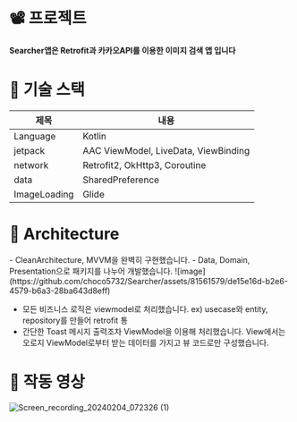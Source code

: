 <H1>📽️ 프로젝트</H1>
<b>Searcher앱은 Retrofit과 카카오API를 이용한 이미지 검색 앱 입니다</b>



      
<H1>🎯 기술 스택</H1>

|제목|내용|
|------|---|
|Language|Kotlin|
|jetpack|AAC ViewModel, LiveData, ViewBinding|
|network|Retrofit2, OkHttp3, Coroutine|
|data|SharedPreference|
|ImageLoading|Glide|

<H1> 🎄 Architecture</H1>
- CleanArchitecture, MVVM을 완벽히 구현했습니다.
- Data, Domain, Presentation으로 패키지를 나누어 개발했습니다.
![image](https://github.com/choco5732/Searcher/assets/81561579/de15e16d-b2e6-4579-b6a3-28ba643d8eff)

- 모든 비즈니스 로직은 viewmodel로 처리했습니다. 
  ex) usecase와 entity, repository를 만들어 retrofit 통
- 간단한 Toast 메시지 출력조차 ViewModel을 이용해 처리했습니다.
  View에서는 오로지 ViewModel로부터 받는 데이터를 가지고 뷰 코드로만 구성했습니다.

# 🎯 작동 영상
![Screen_recording_20240204_072326 (1)](https://github.com/choco5732/Searcher/assets/81561579/0dea41ce-5d3b-4aec-92f0-298946cfa19a)



